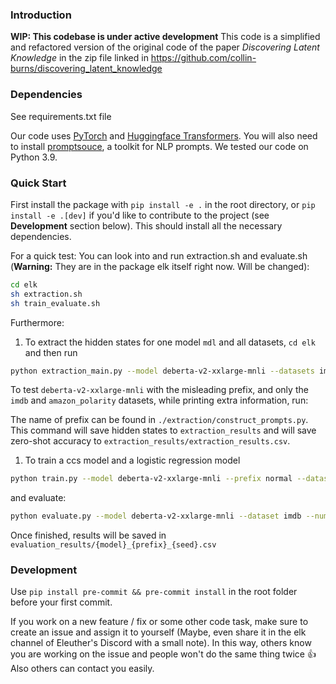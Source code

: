 ### Introduction

**WIP: This codebase is under active development**
This code is a simplified and refactored version of the original code of the paper *Discovering Latent Knowledge* in the zip file linked in https://github.com/collin-burns/discovering_latent_knowledge

### Dependencies

See requirements.txt file

Our code uses [PyTorch](http://pytorch.org) and [Huggingface Transformers](https://huggingface.co/docs/transformers/index). You will also need to install [promptsouce](https://github.com/bigscience-workshop/promptsource), a toolkit for NLP prompts. We tested our code on Python 3.9.


### Quick **Start**

First install the package with `pip install -e .` in the root directory, or `pip install -e .[dev]` if you'd like to contribute to the project (see **Development** section below). This should install all the necessary dependencies.

For a quick test: You can look into and run extraction.sh and evaluate.sh (**Warning:** They are in the package elk itself right now. Will be changed):

```bash
cd elk
sh extraction.sh
sh train_evaluate.sh
```

Furthermore:

1. To extract the hidden states for one model `mdl` and all datasets, `cd elk` and then run

```bash
python extraction_main.py --model deberta-v2-xxlarge-mnli --datasets imdb --prefix normal --device cuda --max_examples 1000
```

To test `deberta-v2-xxlarge-mnli` with the misleading prefix, and only the `imdb` and `amazon_polarity` datasets, while printing extra information, run:

The name of prefix can be found in `./extraction/construct_prompts.py`. This command will save hidden states to `extraction_results` and will save zero-shot accuracy to `extraction_results/extraction_results.csv`.

1. To train a ccs model and a logistic regression model

```bash
python train.py --model deberta-v2-xxlarge-mnli --prefix normal --dataset imdb --num-data 1000
```

and evaluate:
```bash
python evaluate.py --model deberta-v2-xxlarge-mnli --dataset imdb --num-data 1000
```

Once finished, results will be saved in `evaluation_results/{model}_{prefix}_{seed}.csv`

### Development

Use `pip install pre-commit && pre-commit install` in the root folder before your first commit.

If you work on a new feature / fix or some other code task, make sure to create an issue and assign it to yourself (Maybe, even share it in the elk channel of Eleuther's Discord with a small note). In this way, others know you are working on the issue and people won't do the same thing twice 👍 Also others can contact you easily.
